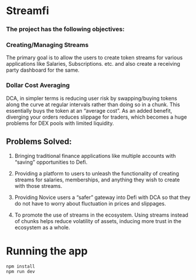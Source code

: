 # Streamfi
### The project has the following objectives:

### Creating/Managing Streams
The primary goal is to allow the users to create
token streams for various applications like Salaries, Subscriptions. etc. and also
create a receiving party dashboard for the same.

### Dollar Cost Averaging
DCA, in simpler terms is reducing user risk by
swapping/buying tokens along the curve at regular intervals rather than doing
so in a chunk. This essentially buys the token at an “average cost”. As an added
benefit, diverging your orders reduces slippage for traders, which becomes a
huge problems for DEX pools with limited liquidity.

## Problems Solved:

1. Bringing traditional finance applications like multiple accounts with “saving”
opportunities to Defi.

2. Providing a platform to users to unleash the functionality of creating streams for
salaries, memberships, and anything they wish to create with those streams.

3. Providing Novice users a “safer” gateway into Defi with DCA so that they do not
have to worry about fluctuation in prices and slippages.

4. To promote the use of streams in the ecosystem. Using streams instead of
chunks helps reduce volatility of assets, inducing more trust in the ecosystem as
a whole.



# Running the app

```
npm install
npm run dev
```
